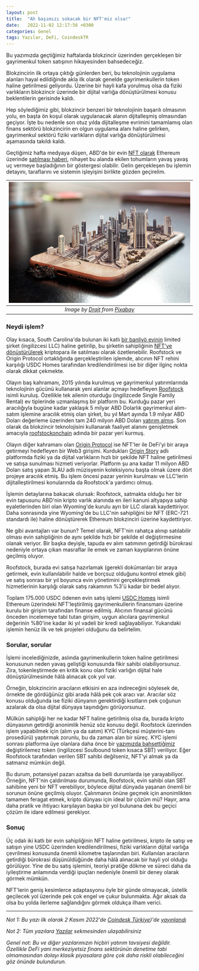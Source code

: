 ```yaml
---
layout: post
title:  "Ah başımızı sokacak bir NFT'miz olsa!"
date:   2022-11-02 12:17:56 +0300
categories: Genel
tags: Yazılar, DeFi, CoindeskTR
---
```


Bu yazımızda geçtiğimiz haftalarda blokzincir üzerinden gerçekleşen bir gayrimenkul token satışının hikayesinden bahsedeceğiz. 

Blokzincirin ilk ortaya çıktığı günlerden beri, bu teknolojinin uygulama alanları hayal edildiğinde akla ilk olarak genelde gayrimenkullerin token haline getirilmesi geliyordu. Üzerine bir hayli kafa yorulmuş olsa da fiziki varlıkların blokzincir üzerinde bir dijital varlığa dönüştürülmesi konusu beklentilerin gerisinde kaldı. 

Hep söylediğimiz gibi, blokzincir benzeri bir teknolojinin başarılı olmasının yolu, en başta ön koşul olarak uygulanacak alanın dijitalleşmiş olmasından geçiyor. İşte bu nedenle son otuz yılda dijitalleşme evrimini tamamlamış olan finans sektörü blokzincirin en olgun uygulama alanı haline gelirken, gayrimenkul sektörü fiziki varlıkların dijital varlığa dönüştürülmesi aşamasında takıldı kaldı. 

Geçtiğimiz hafta medyaya düşen, ABD'de bir evin [NFT olarak](https://etherscan.io/nft/0xF928d6285B8a4f9ac5A640ae598D7399C331cea7/0) Ethereum üzerinde [satılması haberi](https://etherscan.io/tx/0xa7b2e89bf6d5cc8e605c1cf8823e532f87790d1816f7f98df77127cc98a1021f), nihayet bu alanda ekilen tohumların yavaş yavaş uç vermeye başladığının bir göstergesi olabilir. Gelin gerçekleşen bu işlemin detayını, taraflarını ve sistemin işleyişini birlikte gözden geçirelim. 


| ![nft_city](/assets/iphone-4857114_800.jpg)|
|:--:| 
| *Image by [Drajt](https://pixabay.com/users/drajt-3643917/) from [Pixabay](https://pixabay.com/)*|

### Neydi işlem?

Olay kısaca, South Carolina'da bulunan iki katlı [bir banliyö evinin](https://www.google.com/maps/place/149+Cottage+Lake+Way,+Columbia,+SC+29209/@33.9594797,-80.9455555,272m/data=!3m1!1e3!4m5!3m4!1s0x88f8b053743f5079:0x8883bce9faf9ed0f!8m2!3d33.9596548!4d-80.9454178) limited şirket (ingilizcesi LLC) haline getirilip, bu şirketin sahipliğinin [NFT'ye dönüştürülerek](https://opensea.io/assets/ethereum/0xF928d6285B8a4f9ac5A640ae598D7399C331cea7/0) kriptopara ile satılması olarak özetlenebilir. Roofstock ve Origin Protocol ortaklığında gerçekleştirilen işlemde, alıcının NFT rehini karşılığı USDC Homes tarafından kredilendirilmesi ise bir diğer ilginç nokta olarak dikkat çekmekte. 

Olayın baş kahramanı, 2015 yılında kurulmuş ve gayrimenkul yatırımlarında teknolojinin gücünü kullanarak yeni alanlar açmayı hedefleyen [Roofstock](https://www.roofstock.com/) isimli kuruluş. Özellikle tek ailenin oturduğu (ingilizcede Single Family Rental) ev tiplerinde uzmanlaşmış bir platform bu. Kurduğu pazar yeri aracılığıyla bugüne kadar yaklaşık 5 milyar ABD Dolarlık gayrimenkul alım-satım işlemine aracılık etmiş olan şirket, bu yıl Mart ayında 1.9 milyar ABD Doları değerleme üzerinden tam 240 milyon ABD Doları [yatırım almış](https://www.prnewswire.com/in/news-releases/roofstock-raises-240m-at-1-9b-valuation-to-expand-access-to-real-estate-investing-888898674.html). Son olarak da blokzincir teknolojisini kullanarak faaliyet alanını genişletmek amacıyla [roofstockonchain](https://onchain.roofstock.com/) adında bir pazar yeri kurmuş. 

Olayın diğer kahramanı olan [Origin Protocol](https://www.originprotocol.com/en/) ise NFT'ler ile DeFi'yi bir araya getirmeyi hedefleyen bir Web3 girişimi. Kurdukları [Origin Story](https://www.story.xyz/) adlı platformda fiziki ya da dijital varlıkların hızlı bir şekilde NFT haline getirilmesi ve satışa sunulması hizmeti veriyorlar. Platform şu ana kadar 11 milyon ABD Doları satış yapan 3LAU adlı müzisyenin koleksiyonu başta olmak üzere dört projeye aracılık etmiş. Bu işlem öncesi pazar yerinin kurulması ve LLC'lerin dijitalleştirilmesi konularında da Roofstock'a yardımcı olmuş. 

İşlemin detaylarına bakacak olursak: Roofstock, satmakta olduğu her bir evin tapusunu ABD'nin kripto varlık alanında en ileri kanuni altyapıya sahip eyaletlerinden biri olan Wyoming'de kurulu ayrı bir LLC olarak kaydettiriyor. Daha sonrasında yine Wyoming'de bu LLC'nin sahipliğini bir NFT (ERC-721 standardı ile) haline dönüştürerek Ethereum blokzinciri üzerine kaydettiriyor. 

Ne gibi avantajları var bunun? Temel olarak, NFT'nin rahatça alınıp satılabilir olması evin sahipliğinin de aynı şekilde hızlı bir şekilde el değiştirmesine olanak veriyor. Bir başka deyişle, tapuda ev alım satımının getirdiği bürokrasi nedeniyle ortaya çıkan masraflar ile emek ve zaman kayıplarının önüne geçilmiş oluyor. 

Roofstock, burada evi satışa hazırlamak (gerekli dokümanları bir araya getirmek, evin kullanılabilir halde ve borçsuz olduğunu kontrol etmek gibi) ve satış sonrası bir yıl boyunca evin yönetimini gerçekleştirmek hizmetlerinin karşılığı olarak satış rakamının %3'ü kadar bir bedel alıyor. 

Toplam 175.000 USDC ödenen evin satış işlemi [USDC Homes](https://usdc.homes/) isimli Ethereum üzerindeki NFT'leştirilmiş gayrimenkullerin finansmanı üzerine kurulu bir girişim tarafından finanse edilmiş. Alıcının finansal gücünü önceden incelemeye tabi tutan girişim, uygun alıcılara gayrimenkul değerinin %80'ine kadar iki yıl vadeli bir kredi sağlayabiliyor. Yukarıdaki işlemin henüz ilk ve tek projeleri olduğunu da belirtelim. 

### Sorular, sorular

İşlemi incelediğinizde, aslında gayrimenkullerin token haline getirilmesi konusunun neden yavaş geliştiği konusunda fikir sahibi olabiliyorsunuz. Zira, tokenleştirmede en kritik konu olan fiziki varlığın dijital hale dönüştürülmesinde hâlâ alınacak çok yol var. 

Örneğin, blokzincirin aracıların etkisini en aza indireceğini söylesek de, örnekte de gördüğünüz gibi arada hâlâ pek çok aracı var. Aracılar söz konusu olduğunda ise fiziki dünyanın gerektirdiği kısıtların pek çoğunun azalarak da olsa dijital dünyaya taşındığını görüyorsunuz. 

Mülkün sahipliği her ne kadar NFT haline getirilmiş olsa da, burada kripto dünyasının getirdiği anonimlik henüz söz konusu değil. Roofstock üzerinden işlem yapabilmek için (alım ya da satım) KYC (Türkçesi müşterini-tanı prosedürü) yaptırmak zorunlu, bu da zaman alan bir süreç. KYC işlemi sonrası platforma üye olanlara daha önce bir [yazımızda bahsettiğimiz](https://medium.com/turansert/token-nft-derken-%C5%9Fimdi-de-sbt-2d4b7c18557b) değiştirilemez token (ingilizcesi Soulbound token kısaca SBT) veriliyor. Eğer Roofstock tarafından verilen SBT sahibi değilseniz, NFT'yi almak ya da satmanız mümkün değil. 

Bu durum, potansiyel pazarı azaltsa da belli durumlarda işe yarayabiliyor. Örneğin, NFT'nin çaldırılması durumunda, Roofstock, evin sahibi olan SBT sahibine yeni bir NFT verebiliyor, böylece dijital dünyada yaşanan önemli bir sorunun önüne geçilmiş oluyor. Çalınmanın önüne geçmek için anonimlikten tamamen feragat etmek, kripto dünyası için ideal bir çözüm mü? Hayır, ama daha pratik ve ihtiyacı karşılayan başka bir yol bulunana dek bu geçici çözüm ile idare edilmesi gerekiyor.  

### Sonuç

Üç odalı iki katlı bir evin sahipliğinin NFT haline getirilmesi, kripto ile satışı ve satışın yine USDC üzerinden kredilendirilmesi, fiziki varlıkların dijital varlığa çevrilmesi konusunda önemli kilometre taşlarından biri. Kullanılan aracıların getirdiği bürokrasi düşünüldüğünde daha hâlâ alınacak bir hayli yol olduğu görülüyor. Yine de bu satış işlemini, teoriyi pratiğe dökme ve süreci daha da iyileştirme anlamında verdiği ipuçları nedeniyle önemli bir deney olarak görmek mümkün. 

NFT'lerin geniş kesimlerce adaptasyonu öyle bir günde olmayacak, üstelik geçilecek yol üzerinde pek çok engel ve çukur bulunmakta. Ağır aksak da olsa bu yolda ilerleme sağlandığını görmek oldukça ilham verici.

---

*Not 1: Bu yazı ilk olarak 2 Kasım 2022'de [Coindesk Türkiye](https://www.coindeskturkiye.com/))'de [yayınlandı](https://www.coindeskturkiye.com/yazarlar/turan-sert/basimizi-sokacak-bir-nftmiz-olsa-2562)*

*Not 2: Tüm yazılara [Yazılar](/articles/) sekmesinden ulaşabilirsiniz*

*Genel not: Bu ve diğer yazılarımızın hiçbiri yatırım tavsiyesi değildir. Özellikle DeFi yani merkeziyetsiz finans sektörünün denetime tabi olmamasından dolayı klasik piyasalara göre çok daha riskli olabileceğini göz önünde bulundurun.*

